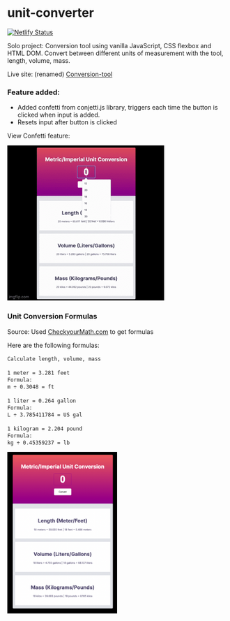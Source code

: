 # unit-converter

[![Netlify Status](https://api.netlify.com/api/v1/badges/d98c8093-34c6-4ae2-b9f8-f1cf35e75134/deploy-status)](https://app.netlify.com/sites/conversion-tool/deploys)

Solo project: Conversion tool using vanilla JavaScript, CSS flexbox and HTML DOM.
Convert between different units of measurement with the tool, length, volume, mass.

Live site: (renamed) [Conversion-tool](https://conversion-tool.netlify.app/)

### Feature added: 
 - Added confetti from conjetti.js library, triggers each time the button is clicked when input is added.
 - Resets input after button is clicked

View Confetti feature: 

 ![gif app in use](https://github.com/IngridGdesigns/unit-converter/blob/main/unit-converter.gif)

### Unit Conversion Formulas

Source: Used [CheckyourMath.com](https://www.checkyourmath.com/convert/length/km_feet.php) to get formulas

Here are the following formulas:

```
Calculate length, volume, mass

1 meter = 3.281 feet 
Formula:
m ÷ 0.3048 = ft

1 liter = 0.264 gallon
Formula:
L ÷ 3.785411784 = US gal

1 kilogram = 2.204 pound
Formula:
kg ÷ 0.45359237 = lb

```

<img src="https://github.com/IngridGdesigns/unit-converter/blob/main/unitConverter-screenshot.png" width="50%" height="50%">

